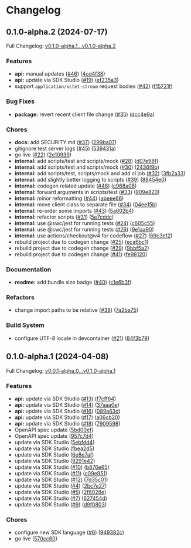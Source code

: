 # Changelog

## 0.1.0-alpha.2 (2024-07-17)

Full Changelog: [v0.1.0-alpha.1...v0.1.0-alpha.2](https://github.com/DefinitelyATestOrg/sam-node/compare/v0.1.0-alpha.1...v0.1.0-alpha.2)

### Features

* **api:** manual updates ([#46](https://github.com/DefinitelyATestOrg/sam-node/issues/46)) ([4cd4f38](https://github.com/DefinitelyATestOrg/sam-node/commit/4cd4f38dd6f726a71b65c83a584e669d92a6565b))
* **api:** update via SDK Studio ([#19](https://github.com/DefinitelyATestOrg/sam-node/issues/19)) ([ef235a3](https://github.com/DefinitelyATestOrg/sam-node/commit/ef235a3e135d0b43141bd6bdbeb6f436ddd737b6))
* support `application/octet-stream` request bodies ([#42](https://github.com/DefinitelyATestOrg/sam-node/issues/42)) ([f15721f](https://github.com/DefinitelyATestOrg/sam-node/commit/f15721f5e2e486fae45f0c69169e0fd3b5fe03cd))


### Bug Fixes

* **package:** revert recent client file change ([#35](https://github.com/DefinitelyATestOrg/sam-node/issues/35)) ([dcc4e9a](https://github.com/DefinitelyATestOrg/sam-node/commit/dcc4e9a69ea2c7bd7fd7fb7da4589aa8a510d9c7))


### Chores

* **docs:** add SECURITY.md ([#37](https://github.com/DefinitelyATestOrg/sam-node/issues/37)) ([299ba07](https://github.com/DefinitelyATestOrg/sam-node/commit/299ba0780766e3c08431f7fba145ac75dd899186))
* gitignore test server logs ([#45](https://github.com/DefinitelyATestOrg/sam-node/issues/45)) ([539431a](https://github.com/DefinitelyATestOrg/sam-node/commit/539431a75bf03c5f8406b8d4584cf4d0a16419f9))
* go live ([#22](https://github.com/DefinitelyATestOrg/sam-node/issues/22)) ([2e10939](https://github.com/DefinitelyATestOrg/sam-node/commit/2e109390485d37a776611a8c3d1bfa7052c4e89b))
* **internal:** add scripts/test and scripts/mock ([#28](https://github.com/DefinitelyATestOrg/sam-node/issues/28)) ([d07e98f](https://github.com/DefinitelyATestOrg/sam-node/commit/d07e98f22ee6d3b0547375df1fddb8ce097b0af9))
* **internal:** add scripts/test and scripts/mock ([#30](https://github.com/DefinitelyATestOrg/sam-node/issues/30)) ([2436f9b](https://github.com/DefinitelyATestOrg/sam-node/commit/2436f9b593a54bc2cfd481abd6d47b8cda34ec88))
* **internal:** add scripts/test, scripts/mock and add ci job ([#32](https://github.com/DefinitelyATestOrg/sam-node/issues/32)) ([3fb2a33](https://github.com/DefinitelyATestOrg/sam-node/commit/3fb2a33ebc40a67a6a712ec6f0a22d6d8263a110))
* **internal:** add slightly better logging to scripts ([#39](https://github.com/DefinitelyATestOrg/sam-node/issues/39)) ([89454e0](https://github.com/DefinitelyATestOrg/sam-node/commit/89454e062783621e6a2ed869a06eba133113749a))
* **internal:** codegen related update ([#48](https://github.com/DefinitelyATestOrg/sam-node/issues/48)) ([c968a08](https://github.com/DefinitelyATestOrg/sam-node/commit/c968a08386b90547411f0f59a41aa9f579b8edb7))
* **internal:** forward arguments in scripts/test ([#33](https://github.com/DefinitelyATestOrg/sam-node/issues/33)) ([909e820](https://github.com/DefinitelyATestOrg/sam-node/commit/909e820d23419d5c400e398c9d418a90fb318747))
* **internal:** minor reformatting ([#44](https://github.com/DefinitelyATestOrg/sam-node/issues/44)) ([abeee66](https://github.com/DefinitelyATestOrg/sam-node/commit/abeee660bacb8d2000d47dd3c4abb99f9920c957))
* **internal:** move client class to separate file ([#34](https://github.com/DefinitelyATestOrg/sam-node/issues/34)) ([04ee15b](https://github.com/DefinitelyATestOrg/sam-node/commit/04ee15b7b4adf8f6038e2c9803b9e5746dfcad0c))
* **internal:** re-order some imports ([#43](https://github.com/DefinitelyATestOrg/sam-node/issues/43)) ([5a602b4](https://github.com/DefinitelyATestOrg/sam-node/commit/5a602b4ef0523db780bb6f95cbba379e8bfcccb2))
* **internal:** refactor scripts ([#31](https://github.com/DefinitelyATestOrg/sam-node/issues/31)) ([5e7cddc](https://github.com/DefinitelyATestOrg/sam-node/commit/5e7cddc577f879176589965a1496074153d10f71))
* **internal:** use @swc/jest for running tests ([#24](https://github.com/DefinitelyATestOrg/sam-node/issues/24)) ([c605c55](https://github.com/DefinitelyATestOrg/sam-node/commit/c605c556d3de54ae297b76abcb553f7e3cdc4a3a))
* **internal:** use @swc/jest for running tests ([#26](https://github.com/DefinitelyATestOrg/sam-node/issues/26)) ([9e1aa90](https://github.com/DefinitelyATestOrg/sam-node/commit/9e1aa9044931c82160a8d8b1d744165d86842eb7))
* **internal:** use actions/checkout@v4 for codeflow ([#27](https://github.com/DefinitelyATestOrg/sam-node/issues/27)) ([69c3e12](https://github.com/DefinitelyATestOrg/sam-node/commit/69c3e129c8979c429e902c2597826a0a6d7596a1))
* rebuild project due to codegen change ([#25](https://github.com/DefinitelyATestOrg/sam-node/issues/25)) ([eca6bc1](https://github.com/DefinitelyATestOrg/sam-node/commit/eca6bc1b4cc6acef647e292091bb5c1f29304352))
* rebuild project due to codegen change ([#29](https://github.com/DefinitelyATestOrg/sam-node/issues/29)) ([9bbf5a2](https://github.com/DefinitelyATestOrg/sam-node/commit/9bbf5a267309983a8802d870540311bb518d2a86))
* rebuild project due to codegen change ([#41](https://github.com/DefinitelyATestOrg/sam-node/issues/41)) ([fe98120](https://github.com/DefinitelyATestOrg/sam-node/commit/fe98120371a175ae217a3bf92249bf570f970dbe))


### Documentation

* **readme:** add bundle size badge ([#40](https://github.com/DefinitelyATestOrg/sam-node/issues/40)) ([c1e6b3f](https://github.com/DefinitelyATestOrg/sam-node/commit/c1e6b3fb4b0b7e329d18addc9aec2c3cca36883d))


### Refactors

* change import paths to be relative ([#38](https://github.com/DefinitelyATestOrg/sam-node/issues/38)) ([7a2ba75](https://github.com/DefinitelyATestOrg/sam-node/commit/7a2ba7559886ab820d1185b3ff5800387ae0a8d4))


### Build System

* configure UTF-8 locale in devcontainer ([#21](https://github.com/DefinitelyATestOrg/sam-node/issues/21)) ([84f3b79](https://github.com/DefinitelyATestOrg/sam-node/commit/84f3b79f0100b5f0e544d123bc77f9fa43418517))

## 0.1.0-alpha.1 (2024-04-08)

Full Changelog: [v0.0.1-alpha.0...v0.1.0-alpha.1](https://github.com/DefinitelyATestOrg/sam-node/compare/v0.0.1-alpha.0...v0.1.0-alpha.1)

### Features

* **api:** update via SDK Studio ([#13](https://github.com/DefinitelyATestOrg/sam-node/issues/13)) ([f7cff64](https://github.com/DefinitelyATestOrg/sam-node/commit/f7cff64216e08686c30ed21c9dd0b1ebca478583))
* **api:** update via SDK Studio ([#14](https://github.com/DefinitelyATestOrg/sam-node/issues/14)) ([37aaa0e](https://github.com/DefinitelyATestOrg/sam-node/commit/37aaa0ee9254ee207845a7106a640a8f2159e528))
* **api:** update via SDK Studio ([#16](https://github.com/DefinitelyATestOrg/sam-node/issues/16)) ([089a63d](https://github.com/DefinitelyATestOrg/sam-node/commit/089a63d55dc58758ebf80b8f5c5f26f6d243c753))
* **api:** update via SDK Studio ([#17](https://github.com/DefinitelyATestOrg/sam-node/issues/17)) ([a06cb20](https://github.com/DefinitelyATestOrg/sam-node/commit/a06cb20425077d9fcf54cfc2ddaaf522e01e8b2c))
* **api:** update via SDK Studio ([#18](https://github.com/DefinitelyATestOrg/sam-node/issues/18)) ([7909598](https://github.com/DefinitelyATestOrg/sam-node/commit/7909598ce9db721acbcf20af623e6fbae04b4802))
* OpenAPI spec update ([5bd00ef](https://github.com/DefinitelyATestOrg/sam-node/commit/5bd00ef09d8e266058c70b24bbeb2a24832ec789))
* OpenAPI spec update ([957c7d4](https://github.com/DefinitelyATestOrg/sam-node/commit/957c7d431d5bece58f77786ad8237c83550b3219))
* update via SDK Studio ([5ebfdd4](https://github.com/DefinitelyATestOrg/sam-node/commit/5ebfdd4b675465ea8e4a776e56cad6f4699bd258))
* update via SDK Studio ([fbea2d5](https://github.com/DefinitelyATestOrg/sam-node/commit/fbea2d5674c43d6461e885e38a0c05367dcd042d))
* update via SDK Studio ([6e8e7af](https://github.com/DefinitelyATestOrg/sam-node/commit/6e8e7af5820e22e54975ab2943bb371b54154338))
* update via SDK Studio ([9291e42](https://github.com/DefinitelyATestOrg/sam-node/commit/9291e42d7605fd9cbf32e923cea84efd6275b6f6))
* update via SDK Studio ([#10](https://github.com/DefinitelyATestOrg/sam-node/issues/10)) ([b876e65](https://github.com/DefinitelyATestOrg/sam-node/commit/b876e652ebfa20c2aeb3936016d983eb8ce7f179))
* update via SDK Studio ([#11](https://github.com/DefinitelyATestOrg/sam-node/issues/11)) ([c09e951](https://github.com/DefinitelyATestOrg/sam-node/commit/c09e9518b9c184244e3174393e66dc3ec322db5e))
* update via SDK Studio ([#12](https://github.com/DefinitelyATestOrg/sam-node/issues/12)) ([7d35c01](https://github.com/DefinitelyATestOrg/sam-node/commit/7d35c01d62ee3efdc3605e0baec1576b3356493d))
* update via SDK Studio ([#4](https://github.com/DefinitelyATestOrg/sam-node/issues/4)) ([2bc7e27](https://github.com/DefinitelyATestOrg/sam-node/commit/2bc7e273c4f2a971ef097c632649d07f370ae122))
* update via SDK Studio ([#5](https://github.com/DefinitelyATestOrg/sam-node/issues/5)) ([2f6028e](https://github.com/DefinitelyATestOrg/sam-node/commit/2f6028eed0a964eec435b6600615ae3dc3f4747b))
* update via SDK Studio ([#7](https://github.com/DefinitelyATestOrg/sam-node/issues/7)) ([627454d](https://github.com/DefinitelyATestOrg/sam-node/commit/627454d4445224ded8c4e4eb75329adebd66e412))
* update via SDK Studio ([#9](https://github.com/DefinitelyATestOrg/sam-node/issues/9)) ([d9f0803](https://github.com/DefinitelyATestOrg/sam-node/commit/d9f08037a228456e9382e3f50a01d6d337ba79aa))


### Chores

* configure new SDK language ([#6](https://github.com/DefinitelyATestOrg/sam-node/issues/6)) ([949382c](https://github.com/DefinitelyATestOrg/sam-node/commit/949382c62ca770e359471b589e57309e568ba4aa))
* go live ([570cc60](https://github.com/DefinitelyATestOrg/sam-node/commit/570cc6045083378d0dc45cf61d06f95bff45031f))
